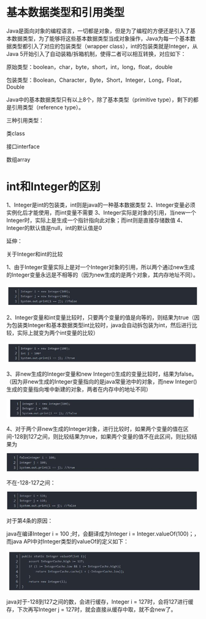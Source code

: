 # 基本数据类型和引用类型

Java是面向对象的编程语言，一切都是对象，但是为了编程的方便还是引入了基本数据类型，为了能够将这些基本数据类型当成对象操作，Java为每一个基本数据类型都引入了对应的包装类型（wrapper class），int的包装类就是Integer，从Java 5开始引入了自动装箱/拆箱机制，使得二者可以相互转换，对应如下：

原始类型：boolean，char，byte，short，int，long，float，double

包装类型：Boolean，Character，Byte，Short，Integer，Long，Float，Double

Java中的基本数据类型只有以上8个，除了基本类型（primitive type），剩下的都是引用类型（reference type）。

三种引用类型：

类class

接口interface

数组array


# int和Integer的区别

1、Integer是int的包装类，int则是java的一种基本数据类型
2、Integer变量必须实例化后才能使用，而int变量不需要
3、Integer实际是对象的引用，当new一个Integer时，实际上是生成一个指针指向此对象；而int则是直接存储数值
4、Integer的默认值是null，int的默认值是0

延伸：

关于Integer和int的比较

1、由于Integer变量实际上是对一个Integer对象的引用，所以两个通过new生成的Integer变量永远是不相等的（因为new生成的是两个对象，其内存地址不同）。

![](assets\20190407205911.jpg)

2、Integer变量和int变量比较时，只要两个变量的值是向等的，则结果为true（因为包装类Integer和基本数据类型int比较时，java会自动拆包装为int，然后进行比较，实际上就变为两个int变量的比较）

![](assets\20190407205925.jpg)

3、非new生成的Integer变量和new Integer()生成的变量比较时，结果为false。（因为非new生成的Integer变量指向的是java常量池中的对象，而new Integer()生成的变量指向堆中新建的对象，两者在内存中的地址不同）

![](assets\20190407210536.jpg)

4、对于两个非new生成的Integer对象，进行比较时，如果两个变量的值在区间-128到127之间，则比较结果为true，如果两个变量的值不在此区间，则比较结果为

![](assets\20190407205945.jpg)

不在-128-127之间：

![](assets\20190407205956.jpg)

对于第4条的原因：

java在编译Integer i = 100 ;时，会翻译成为Integer i = Integer.valueOf(100)；，而java API中对Integer类型的valueOf的定义如下：

![](assets\20190407210005.jpg)



java对于-128到127之间的数，会进行缓存，Integer i = 127时，会将127进行缓存，下次再写Integer j = 127时，就会直接从缓存中取，就不会new了。